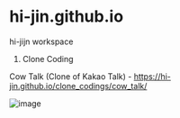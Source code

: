# hi-jin.github.io
hi-jijn workspace

1. Clone Coding

Cow Talk (Clone of Kakao Talk) - https://hi-jin.github.io/clone_codings/cow_talk/

![image](https://user-images.githubusercontent.com/51053567/118365929-9e1a8180-b5d9-11eb-8027-5e12952bd14c.png)
